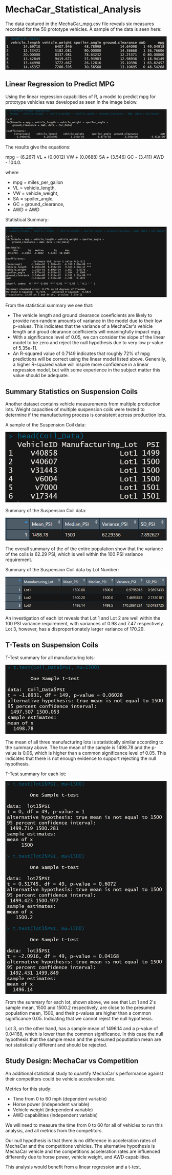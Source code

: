 # MechaCar_Statistical_Analysis
The data captured in the MechaCar_mpg.csv file reveals six measures recorded for the 50 prototype vehicles. A sample of the data is seen here:

![Car_Data_head](https://github.com/jp3tty/MechaCar_Statistical_Analysis/blob/main/Images/Car_Data_head.PNG)


## Linear Regression to Predict MPG

Using the linear regression capabilities of R, a model to predict mpg for prototype vehicles was developed as seen in the image below.

![Car_Data_linear_regression](https://github.com/jp3tty/MechaCar_Statistical_Analysis/blob/main/Images/Car_Data_linear_regression.PNG)

The results give the equations:

mpg = (6.267) VL + (0.0012) VW + (0.0688) SA + (3.546) GC - (3.411) AWD - 104.0.

where

* mpg = miles_per_gallon
* VL = vehicle_length,
* VW = vehicle_weight,
* SA = spoiler_angle,
* GC = ground_clearance,
* AWD = AWD

Statistical Summary:

![Car_Data_statistical_summary](https://github.com/jp3tty/MechaCar_Statistical_Analysis/blob/main/Images/Car_Data__statistical_summary.PNG)

From the statistical summary we see that:
* The vehicle length and ground clearance coeeficients are likely to provide non-random amounts of variance in the model due to their low p-values. This indicates that the variance of a MechaCar's vehicle length and groud clearance coefficients will meaningfully impact mpg.
* With a significance level of 0.05, we can consider the slope of the linear model to be zero and reject the null hypothesis due to very low p-value of 5.35e-11.
* An R-squared value of 0.7149 indicates that roughly 72% of mpg predictions will be correct using the linear model listed above. Generally, a higher R-squared value will inspire more confidence in a linear regression model, but with some experience in the subject matter this value should be adequate.


## Summary Statistics on Suspension Coils

Another dataset contains vehicle measurements from multiple production lots. Weight capacities of multiple suspension coils were tested to determine if the manufacturing process is consistent across production lots.

A sample of the Suspension Coil data:

![Coil_Data_head](https://github.com/jp3tty/MechaCar_Statistical_Analysis/blob/main/Images/Coil_Data_head.PNG)


Summary of the Suspension Coil data:

![total_summary_df](https://github.com/jp3tty/MechaCar_Statistical_Analysis/blob/main/Images/total_summary_df.PNG)

The overall summary of the of the entire population show that the variance of the coils is 62.29 PSI, which is well within the 100 PSI variance requirement.


Summary of the Suspension Coil data by Lot Number:

![lot_summary_df](https://github.com/jp3tty/MechaCar_Statistical_Analysis/blob/main/Images/lot_summary_df.PNG)

An investigation of each lot reveals that Lot 1 and Lot 2 are well within the 100 PSI variance requirement, with variances of 0.98 and 7.47 respectively. Lot 3, however, has a disproportionately larger variance of 170.29.
 

## T-Tests on Suspension Coils

T-Test summary for all manufacturing lots:

![ttest_all_lots](https://github.com/jp3tty/MechaCar_Statistical_Analysis/blob/main/Images/ttest_all_lots.PNG)

The mean of all three manufacturing lots is statistically similar according to the summary above. The true mean of the sample is 1498.78 and the p-value is 0.06, which is higher than a common significance level of 0.05. This indicates that there is not enough evidence to support rejecting the null hypothesis.


T-Test summary for each lot:

![ttest_for_each_lot](https://github.com/jp3tty/MechaCar_Statistical_Analysis/blob/main/Images/ttest_for_each_lot.PNG)

From the summary for each lot, shown above, we see that Lot 1 and 2's sample mean, 1500 and 1500.2 respectively, are close to the presumed population mean, 1500, and their p-values are higher than a common significance 0.05. Indicating that we cannot reject the null hypothesis.

Lot 3, on the other hand, has a sample mean of 1496.14 and a p-value of 0.04168, which is lower than the common significance. In this case the null hypothesis that the sample mean and the presumed poputlation mean are not statistically different and should be rejected.

## Study Design: MechaCar vs Competition

An additional statistical study to quantify MechaCar's performance against their competitors could be vehicle acceleration rate.

Metrics for this study:

* Time from 0 to 60 mph (dependent variable)
* Horse power (independent variable)
* Vehicle weight (independent variable)
* AWD capabilities (independent variable)

We will need to measure the time from 0 to 60 for all of vehicles to run this analysis, and all metrics from the competitors.

Our null hypothesis is that there is no difference in acceleration rates of MechaCar and the competitions vehicles. The alternative hypothesis is MechaCar vehicle and the competitions acceleration rates are influenced differently due to horse power, vehicle weight, and AWD capabilities.

This analysis would benefit from a linear regression and a t-test.